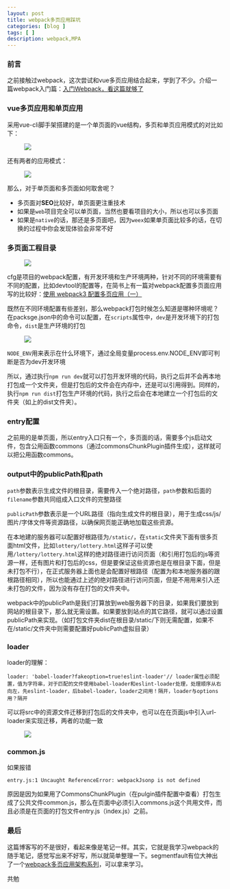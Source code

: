 ```yaml
---
layout: post
title: webpack多页应用踩坑
categories: [blog ]
tags: [ ]
description: webpack,MPA
---
```


### 前言

之前接触过webpack，这次尝试和vue多页应用结合起来，学到了不少。介绍一篇webpack入门篇：[入门Webpack，看这篇就够了](http://www.jianshu.com/p/42e11515c10f)

### vue多页应用和单页应用

采用vue-cli脚手架搭建的是一个单页面的vue结构，多页和单页应用模式的对比如下：

<figure>
        <img src="https://lo56ve.github.io/img/SPA&MPA.png">
</figure>

还有两者的应用模式：

<figure>
        <img src="https://lo56ve.github.io/img/MPA&SPA.png">
</figure>

那么，对于单页面和多页面如何取舍呢？

- 多页面对**SEO**比较好，单页面更注重技术
- 如果是`web`项目完全可以单页面，当然也要看项目的大小，所以也可以多页面
- 如果是`native`的话，那还是多页面吧，因为`weex`如果单页面比较多的话，在切换的过程中你会发现体验会非常不好

### 多页面工程目录

<figure>
        <img src="https://lo56ve.github.io/img/MPAproject.png">
</figure>

cfg是项目的webpack配置，有开发环境和生产环境两种，针对不同的环境需要有不同的配置，比如devtool的配置等，在简书上有一篇对webpack配置多页面应用写的比较好：[使用 webpack3 配置多页应用（一）](http://www.jianshu.com/p/2cc4a1078953)

既然在不同环境配置有些差别，那么webpack打包时候怎么知道是哪种环境呢？在packsge.json中的命令可以配置，在`scripts`属性中，`dev`是开发环境下的打包命令，`dist`是生产环境的打包

<figure>
        <img src="https://lo56ve.github.io/img/package.png">
</figure>

`NODE_ENV`用来表示在什么环境下，通过全局变量process.env.NODE_ENV即可判断是否为dev开发环境

所以，通过执行`npm run dev`就可以打包开发环境的代码，执行之后并不会再本地打包成一个文件夹，但是打包后的文件会在内存中，还是可以引用得到。同样的，执行`npm run dist`打包生产环境的代码，执行之后会在本地建立一个打包后的文件夹（如上的dist文件夹）。

### entry配置

之前用的是单页面，所以entry入口只有一个，多页面的话，需要多个js启动文件，包含公用函数commons（通过commonsChunkPlugin插件生成），这样就可以把公用函数commons。

### output中的publicPath和path

`path`参数表示生成文件的根目录，需要传入一个绝对路径，`path`参数和后面的`filename`参数共同组成入口文件的完整路径

`publicPath`参数表示是一个URL路径（指向生成文件的根目录），用于生成css/js/图片/字体文件等资源路径，以确保网页能正确地加载这些资源。

在本地建的服务器可以配置好根路径为`/static/`，在`static`文件夹下面有很多页面html文件，比如`lottery/lottery.html`这样子可以使用`/lottery/lottery.html`这样的绝对路径进行访问页面（和引用打包后的js等资源一样，还有图片和打包后的css，但是要保证这些资源也是在根目录下面，但是未打包不行），在正式服务器上面也是会配置好根路径（配置为和本地服务器的跟根路径相同），所以也能通过上述的绝对路径进行访问页面，但是不用用来引入还未打包的文件，因为没有存在打包的文件夹中。

webpack中的publicPath是我们打算放到web服务器下的目录，如果我们要放到网站的根目录下，那么就无需设置。如果要放到站点的其它路径，就可以通过设置publicPath来实现。（如打包文件夹dist在根目录/static/下则无需配置，如果不在/static/文件夹中则需要配置好publicPath虚拟目录）

### loader

loader的理解：

```
loader: 'babel-loader?fakeoption=true!eslint-loader'// loader属性必须配置，值为字符串，对于匹配的文件使用babel-loader和eslint-loader处理，处理顺序从右向左，先eslint-loader，后babel-loader，loader之间用！隔开，loader与options用？隔开
```

可以将src中的资源文件迁移到打包后的文件夹中，也可以在在页面js中引入url-loader来实现迁移，两者的功能一致

<figure>
        <img src="https://lo56ve.github.io/img/file-loader.png">
</figure>

### common.js

如果报错      

```
entry.js:1 Uncaught ReferenceError: webpackJsonp is not defined
```
  
原因是因为如果用了CommonsChunkPlugin（在pulgin插件配置中查看）打包生成了公共文件common.js，那么在页面中必须引入commons.js这个共用文件，而且必须是在页面的打包文件entry.js（index.js）之前。

### 最后

这篇博客写的不是很好，看起来像是笔记一样。其实，它就是我学习webpack的随手笔记，感觉写出来不好写，所以就简单整理一下。segmentfault有位大神出了一个[webpack多页应用架构系列](https://segmentfault.com/a/1190000006843916)，可以拿来学习。

共勉
